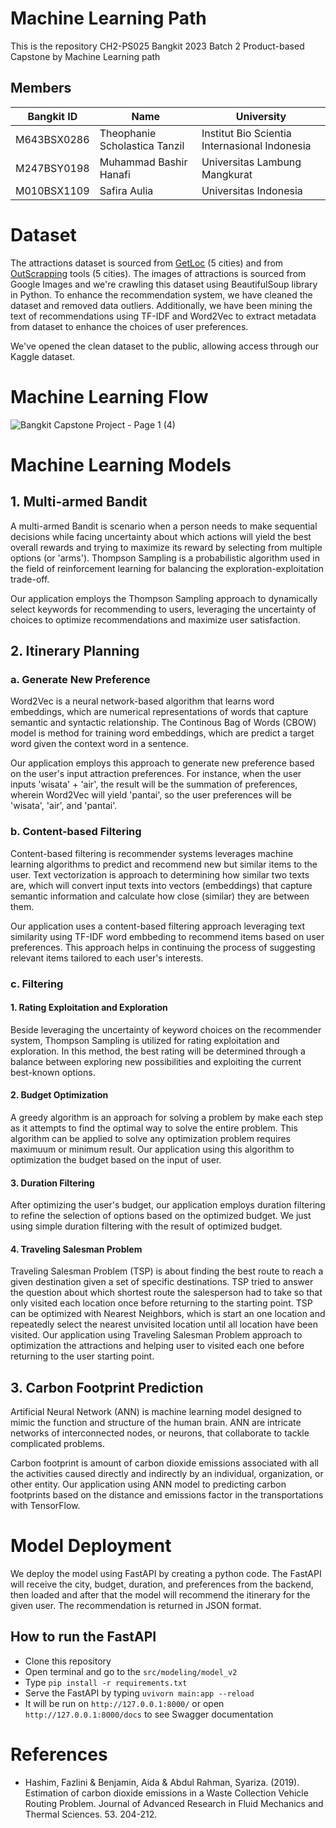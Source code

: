 # Machine Learning Path
This is the repository CH2-PS025 Bangkit 2023 Batch 2 Product-based Capstone by Machine Learning path

##  Members
| Bangkit ID | Name | University |
|-----|-------|------|
| M643BSX0286   | Theophanie Scholastica Tanzil |  Institut Bio Scientia Internasional Indonesia |
| M247BSY0198   |  Muhammad Bashir Hanafi  | Universitas Lambung Mangkurat | 
| M010BSX1109 | Safira Aulia | Universitas Indonesia |

# Dataset
The attractions dataset is sourced from [GetLoc](https://www.kaggle.com/datasets/aprabowo/indonesia-tourism-destination) (5 cities) and from [OutScrapping](https://app.outscraper.com/tasks) tools (5 cities). The images of attractions is sourced from Google Images and we're crawling this dataset using BeautifulSoup library in Python. To enhance the recommendation system, we have cleaned the dataset and removed data outliers. Additionally, we have been mining the text of recommendations using TF-IDF and Word2Vec to extract metadata from dataset to enhance the choices of user preferences.

We've opened the clean dataset to the public, allowing access through our Kaggle dataset.

# Machine Learning Flow
![Bangkit Capstone Project - Page 1 (4)](https://github.com/Bangkit-Capstone-Project-CH2-PS025/machine-learning/assets/85800672/9f05c1f6-c0f4-4856-bae6-2bbd9cfce6ed)

# Machine Learning Models
## 1. Multi-armed Bandit
A multi-armed Bandit is scenario when a person needs to make sequential decisions while facing uncertainty about which actions will yield the best overall rewards and trying to maximize its reward by selecting from multiple options (or 'arms'). Thompson Sampling is a probabilistic algorithm used in the field of reinforcement learning for balancing the exploration-exploitation trade-off.

Our application employs the Thompson Sampling approach to dynamically select keywords for recommending to users, leveraging the uncertainty of choices to optimize recommendations and maximize user satisfaction.

## 2. Itinerary Planning
### a. Generate New Preference
Word2Vec is a neural network-based algorithm that learns word embeddings, which are numerical representations of words that capture semantic and syntactic relationship. The Continous Bag of Words (CBOW) model is method for training word embeddings, which are predict a target word given the context word in a sentence.

Our application employs this approach to generate new preference based on the user's input attraction preferences. For instance, when the user inputs 'wisata' + 'air', the result will be the summation of preferences, wherein Word2Vec will yield 'pantai', so the user preferences will be 'wisata', 'air', and 'pantai'.

### b. Content-based Filtering
Content-based filtering is recommender systems leverages machine learning algorithms to predict and recommend new but similar items to the user. Text vectorization is approach to determining how similar two texts are, which will convert input texts into vectors (embeddings) that capture semantic information and calculate how close (similar) they are between them.

Our application uses a content-based filtering approach leveraging text similarity using TF-IDF word embbeding to recommend items based on user preferences. This approach helps in continuing the process of suggesting relevant items tailored to each user's interests.
### c. Filtering
#### 1. Rating Exploitation and Exploration
Beside leveraging the uncertainty of keyword choices on the recommender system, Thompson Sampling is utilized for rating exploitation and exploration. In this method, the best rating will be determined through a balance between exploring new possibilities and exploiting the current best-known options.
#### 2. Budget Optimization
A greedy algorithm is an approach for solving a problem by make each step as it attempts to find the optimal way to solve the entire problem. This algorithm can be applied to solve any optimization problem requires maximuum or minimum result. Our application using this algorithm to optimization the budget based on the input of user.
#### 3. Duration Filtering
After optimizing the user's budget, our application employs duration filtering to refine the selection of options based on the optimized budget. We just using simple duration filtering with the result of optimized budget.
#### 4. Traveling Salesman Problem
Traveling Salesman Problem (TSP) is about finding the best route to reach a given destination given a set of specific destinations. TSP tried to answer the question about which shortest route the salesperson had to take so that only visited each location once before returning to the starting point. TSP can be optimized with Nearest Neighbors, which is start an one location and repeatedly select the nearest unvisited location until all location have been visited. Our application using Traveling Salesman Problem approach to optimization the attractions and helping user to visited each one before returning to the user starting point.
## 3. Carbon Footprint Prediction
Artificial Neural Network (ANN) is machine learning model designed to mimic the function and structure of the human brain. ANN are intricate networks of interconnected nodes, or neurons, that collaborate to tackle complicated problems.

Carbon footprint is amount of carbon dioxide emissions associated with all the activities caused directly and indirectly by an individual, organization, or other entity. Our application using ANN model to predicting carbon footprints based on the distance and emissions factor in the transportations with TensorFlow.

# Model Deployment
We deploy the model using FastAPI by creating a python code. The FastAPI will receive the city, budget, duration, and preferences from the backend, then loaded and after that the model will recommend the itinerary for the given user. The recommendation is returned in JSON format.

## How to run the FastAPI
- Clone this repository
- Open terminal and go to the `src/modeling/model_v2`
- Type `pip install -r requirements.txt`
- Serve the FastAPI by typing `uvivorn main:app --reload`
- It will be run on `http://127.0.0.1:8000/` or open `http://127.0.0.1:8000/docs` to see Swagger documentation

# References
- Hashim, Fazlini & Benjamin, Aida & Abdul Rahman, Syariza. (2019). Estimation of carbon dioxide emissions in a Waste Collection Vehicle Routing Problem. Journal of Advanced Research in Fluid Mechanics and Thermal Sciences. 53. 204-212. 

